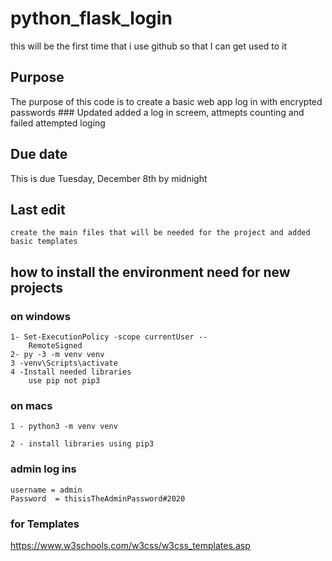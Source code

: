 # python_flask_login
this will be the first time that i use github so that I can get used to it
## Purpose 
The purpose of this code is to create a basic web app log in with encrypted passwords 
	### Updated 
		added a  log in screem, attmepts counting and failed attempted loging 

## Due date 
This is due Tuesday, December 8th by midnight 

## Last edit 
	create the main files that will be needed for the project and added basic templates 
	
## how to install the environment need for new projects
### on windows
	1- Set-ExecutionPolicy -scope currentUser -- 
		RemoteSigned 
	2- py -3 -m venv venv
	3 -venv\Scripts\activate
	4 -Install needed libraries 
		use pip not pip3
### on macs
	1 - python3 -m venv venv

	2 - install libraries using pip3

### admin log ins 
	username = admin 
	Password  = thisisTheAdminPassword#2020

### for Templates 
https://www.w3schools.com/w3css/w3css_templates.asp 